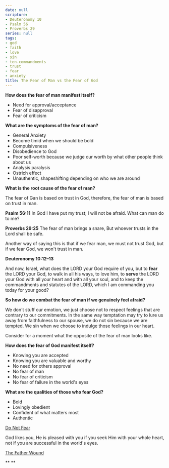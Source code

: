 ```yaml
---
date: null
scripture:
- Deuteronomy 10
- Psalm 56
- Proverbs 29
series: null
tags:
- god
- faith
- love
- sin
- ten-commandments
- trust
- fear
- anxiety
title: The Fear of Man vs the Fear of God
---
```



**How does the fear of man manifest itself?**

- Need for approval/acceptance
- Fear of disapproval
- Fear of criticism

**What are the symptoms of the fear of man?**

- General Anxiety
- Become timid when we should be bold
- Compulsiveness
- Disobedience to God
- Poor self-worth because we judge our worth by what other people think about us
- Analysis paralysis
- Ostrich effect
- Unauthentic, shapeshifting depending on who we are around

**What is the root cause of the fear of man?**

The fear of Gan is based on trust in God, therefore, the fear of man is based on trust in man.

**Psalm 56:11**
In God I have put my trust; I will not be afraid. What can man do to me?

**Proverbs 29:25**
The fear of man brings a snare, But whoever trusts in the Lord shall be safe.

Another way of saying this is that if we fear man, we must not trust God, but if we fear God, we won't trust in man.

**Deuteronomy 10:12–13**

And now, Israel, what does the LORD your God require of you, but to **fear** the LORD your God, to walk in all his ways, to love him, to **serve** the LORD your God with all your heart and with all your soul, and to keep the commandments and statutes of the LORD, which I am commanding you today for your good?

**So how do we combat the fear of man if we genuinely feel afraid?**

We don't stuff our emotion, we just choose not to respect feelings that are contrary to our commitments. In the same way temptation may try to lure us away from faithfulness to our spouse, we do not sin because we are tempted. We sin when we choose to indulge those feelings in our heart.

Consider for a moment what the opposite of the fear of man looks like.

**How does the fear of God manifest itself?**

- Knowing you are accepted
- Knowing you are valuable and worthy
- No need for others approval
- No fear of man
- No fear of criticism
- No fear of failure in the world's eyes

**What are the qualities of those who fear God?**

- Bold
- Lovingly obedient
- Confident of what matters most
- Authentic

[Do Not Fear](https://www.evernote.com/shard/s95/sh/d5a7b8f8-9388-436f-950e-a2c112fed86d/dfadc830cc53ea05d07a3f4e4cfe1337)

God likes you, He is pleased with you if you seek Him with your whole heart, not if you are successful in the world's eyes.

[The Father Wound](https://www.evernote.com/shard/s95/sh/9e06266a-83f1-ab2c-6f0c-23045c381716/f5b0b5f0b454ff2ce37569cb6b095e27)

**
**